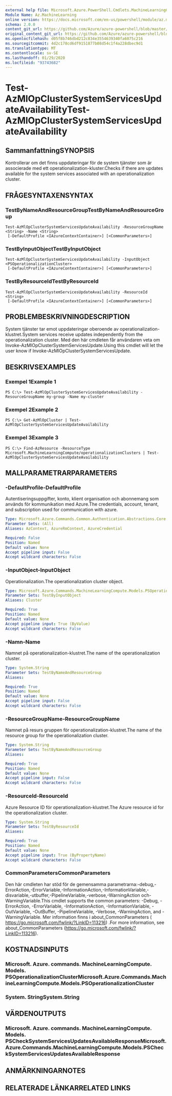 ```yaml
---
external help file: Microsoft.Azure.PowerShell.Cmdlets.MachineLearningCompute.dll-Help.xml
Module Name: Az.MachineLearning
online version: https://docs.microsoft.com/en-us/powershell/module/az.machinelearning/test-azmlopclustersystemservicesupdateavailability
schema: 2.0.0
content_git_url: https://github.com/Azure/azure-powershell/blob/master/src/MachineLearning/MachineLearning/help/Test-AzMlOpClusterSystemServicesUpdateAvailability.md
original_content_git_url: https://github.com/Azure/azure-powershell/blob/master/src/MachineLearning/MachineLearning/help/Test-AzMlOpClusterSystemServicesUpdateAvailability.md
ms.openlocfilehash: d05f8b746dbd212c834e3554639340fa6075c216
ms.sourcegitcommit: 4d2c178cd6df9151877b08d54c1f4a228dbec9d1
ms.translationtype: MT
ms.contentlocale: sv-SE
ms.lasthandoff: 01/29/2020
ms.locfileid: "93743682"
---
```

# <span data-ttu-id="34303-101">Test-AzMlOpClusterSystemServicesUpdateAvailability</span><span class="sxs-lookup"><span data-stu-id="34303-101">Test-AzMlOpClusterSystemServicesUpdateAvailability</span></span>

## <span data-ttu-id="34303-102">Sammanfattning</span><span class="sxs-lookup"><span data-stu-id="34303-102">SYNOPSIS</span></span>
<span data-ttu-id="34303-103">Kontrollerar om det finns uppdateringar för de system tjänster som är associerade med ett operationalization-kluster.</span><span class="sxs-lookup"><span data-stu-id="34303-103">Checks if there are updates available for the system services associated with an operationalization cluster.</span></span>

## <span data-ttu-id="34303-104">FRÅGESYNTAXEN</span><span class="sxs-lookup"><span data-stu-id="34303-104">SYNTAX</span></span>

### <span data-ttu-id="34303-105">TestByNameAndResourceGroup</span><span class="sxs-lookup"><span data-stu-id="34303-105">TestByNameAndResourceGroup</span></span>
```
Test-AzMlOpClusterSystemServicesUpdateAvailability -ResourceGroupName <String> -Name <String>
 [-DefaultProfile <IAzureContextContainer>] [<CommonParameters>]
```

### <span data-ttu-id="34303-106">TestByInputObject</span><span class="sxs-lookup"><span data-stu-id="34303-106">TestByInputObject</span></span>
```
Test-AzMlOpClusterSystemServicesUpdateAvailability -InputObject <PSOperationalizationCluster>
 [-DefaultProfile <IAzureContextContainer>] [<CommonParameters>]
```

### <span data-ttu-id="34303-107">TestByResourceId</span><span class="sxs-lookup"><span data-stu-id="34303-107">TestByResourceId</span></span>
```
Test-AzMlOpClusterSystemServicesUpdateAvailability -ResourceId <String>
 [-DefaultProfile <IAzureContextContainer>] [<CommonParameters>]
```

## <span data-ttu-id="34303-108">PROBLEMBESKRIVNING</span><span class="sxs-lookup"><span data-stu-id="34303-108">DESCRIPTION</span></span>
<span data-ttu-id="34303-109">System tjänster tar emot uppdateringar oberoende av operationalization-klustret.</span><span class="sxs-lookup"><span data-stu-id="34303-109">System services receive updates independently from the operationalization cluster.</span></span> <span data-ttu-id="34303-110">Med den här cmdleten får användaren veta om Invoke-AzMlOpClusterSystemServicesUpdate.</span><span class="sxs-lookup"><span data-stu-id="34303-110">Using this cmdlet will let the user know if Invoke-AzMlOpClusterSystemServicesUpdate.</span></span>

## <span data-ttu-id="34303-111">BESKRIVS</span><span class="sxs-lookup"><span data-stu-id="34303-111">EXAMPLES</span></span>

### <span data-ttu-id="34303-112">Exempel 1</span><span class="sxs-lookup"><span data-stu-id="34303-112">Example 1</span></span>
```
PS C:\> Test-AzMlOpClusterSystemServicesUpdateAvailability -ResourceGroupName my-group -Name my-cluster
```

### <span data-ttu-id="34303-113">Exempel 2</span><span class="sxs-lookup"><span data-stu-id="34303-113">Example 2</span></span>
```
PS C:\> Get-AzMlOpCluster | Test-AzMlOpClusterSystemServicesUpdateAvailability
```

### <span data-ttu-id="34303-114">Exempel 3</span><span class="sxs-lookup"><span data-stu-id="34303-114">Example 3</span></span>
```
PS C:\> Find-AzResource -ResourceType Microsoft.MachineLearningCompute/operationalizationClusters | Test-AzMlOpClusterSystemServicesUpdateAvailability
```

## <span data-ttu-id="34303-115">MALLPARAMETRAR</span><span class="sxs-lookup"><span data-stu-id="34303-115">PARAMETERS</span></span>

### <span data-ttu-id="34303-116">-DefaultProfile</span><span class="sxs-lookup"><span data-stu-id="34303-116">-DefaultProfile</span></span>
<span data-ttu-id="34303-117">Autentiseringsuppgifter, konto, klient organisation och abonnemang som används för kommunikation med Azure.</span><span class="sxs-lookup"><span data-stu-id="34303-117">The credentials, account, tenant, and subscription used for communication with azure.</span></span>

```yaml
Type: Microsoft.Azure.Commands.Common.Authentication.Abstractions.Core.IAzureContextContainer
Parameter Sets: (All)
Aliases: AzContext, AzureRmContext, AzureCredential

Required: False
Position: Named
Default value: None
Accept pipeline input: False
Accept wildcard characters: False
```

### <span data-ttu-id="34303-118">-InputObject</span><span class="sxs-lookup"><span data-stu-id="34303-118">-InputObject</span></span>
<span data-ttu-id="34303-119">Operationalization.</span><span class="sxs-lookup"><span data-stu-id="34303-119">The operationalization cluster object.</span></span>

```yaml
Type: Microsoft.Azure.Commands.MachineLearningCompute.Models.PSOperationalizationCluster
Parameter Sets: TestByInputObject
Aliases: Cluster

Required: True
Position: Named
Default value: None
Accept pipeline input: True (ByValue)
Accept wildcard characters: False
```

### <span data-ttu-id="34303-120">-Namn</span><span class="sxs-lookup"><span data-stu-id="34303-120">-Name</span></span>
<span data-ttu-id="34303-121">Namnet på operationalization-klustret.</span><span class="sxs-lookup"><span data-stu-id="34303-121">The name of the operationalization cluster.</span></span>

```yaml
Type: System.String
Parameter Sets: TestByNameAndResourceGroup
Aliases:

Required: True
Position: Named
Default value: None
Accept pipeline input: False
Accept wildcard characters: False
```

### <span data-ttu-id="34303-122">-ResourceGroupName</span><span class="sxs-lookup"><span data-stu-id="34303-122">-ResourceGroupName</span></span>
<span data-ttu-id="34303-123">Namnet på resurs gruppen för operationalization-klustret.</span><span class="sxs-lookup"><span data-stu-id="34303-123">The name of the resource group for the operationalization cluster.</span></span>

```yaml
Type: System.String
Parameter Sets: TestByNameAndResourceGroup
Aliases:

Required: True
Position: Named
Default value: None
Accept pipeline input: False
Accept wildcard characters: False
```

### <span data-ttu-id="34303-124">-ResourceId</span><span class="sxs-lookup"><span data-stu-id="34303-124">-ResourceId</span></span>
<span data-ttu-id="34303-125">Azure Resource ID för operationalization-klustret.</span><span class="sxs-lookup"><span data-stu-id="34303-125">The Azure resource id for the operationalization cluster.</span></span>

```yaml
Type: System.String
Parameter Sets: TestByResourceId
Aliases:

Required: True
Position: Named
Default value: None
Accept pipeline input: True (ByPropertyName)
Accept wildcard characters: False
```

### <span data-ttu-id="34303-126">CommonParameters</span><span class="sxs-lookup"><span data-stu-id="34303-126">CommonParameters</span></span>
<span data-ttu-id="34303-127">Den här cmdleten har stöd för de gemensamma parametrarna:-debug,-ErrorAction,-ErrorVariable,-InformationAction,-InformationVariable,-disvariable,-utbuffer,-PipelineVariable,-verbose,-WarningAction och-WarningVariable.</span><span class="sxs-lookup"><span data-stu-id="34303-127">This cmdlet supports the common parameters: -Debug, -ErrorAction, -ErrorVariable, -InformationAction, -InformationVariable, -OutVariable, -OutBuffer, -PipelineVariable, -Verbose, -WarningAction, and -WarningVariable.</span></span> <span data-ttu-id="34303-128">Mer information finns i about_CommonParameters ( https://go.microsoft.com/fwlink/?LinkID=113216) .</span><span class="sxs-lookup"><span data-stu-id="34303-128">For more information, see about_CommonParameters (https://go.microsoft.com/fwlink/?LinkID=113216).</span></span>

## <span data-ttu-id="34303-129">KOSTNADS</span><span class="sxs-lookup"><span data-stu-id="34303-129">INPUTS</span></span>

### <span data-ttu-id="34303-130">Microsoft. Azure. commands. MachineLearningCompute. Models. PSOperationalizationCluster</span><span class="sxs-lookup"><span data-stu-id="34303-130">Microsoft.Azure.Commands.MachineLearningCompute.Models.PSOperationalizationCluster</span></span>

### <span data-ttu-id="34303-131">System. String</span><span class="sxs-lookup"><span data-stu-id="34303-131">System.String</span></span>

## <span data-ttu-id="34303-132">VÄRDEN</span><span class="sxs-lookup"><span data-stu-id="34303-132">OUTPUTS</span></span>

### <span data-ttu-id="34303-133">Microsoft. Azure. commands. MachineLearningCompute. Models. PSCheckSystemServicesUpdatesAvailableResponse</span><span class="sxs-lookup"><span data-stu-id="34303-133">Microsoft.Azure.Commands.MachineLearningCompute.Models.PSCheckSystemServicesUpdatesAvailableResponse</span></span>

## <span data-ttu-id="34303-134">ANMÄRKNINGAR</span><span class="sxs-lookup"><span data-stu-id="34303-134">NOTES</span></span>

## <span data-ttu-id="34303-135">RELATERADE LÄNKAR</span><span class="sxs-lookup"><span data-stu-id="34303-135">RELATED LINKS</span></span>
